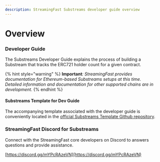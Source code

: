 ```yaml
---
description: StreamingFast Substreams developer guide overview
---
```


# Overview

### Developer Guide

The Substreams Developer Guide explains the process of building a Substream that tracks the ERC721 holder count for a given contract.

{% hint style="warning" %}
**Important**_: StreamingFast provides documentation for Ethereum-based Substreams setups at this time. Detailed information and documentation for other supported chains are in development._
{% endhint %}

#### Substreams Template for Dev Guide

The accompanying template associated with the developer guide is[ ](https://github.com/streamingfast/substreams-template)conveniently located in the [official Substreams Template Github repository](https://github.com/streamingfast/substreams-template).&#x20;

### StreamingFast Discord for Substreams

Connect with the StreamingFast core developers on Discord to answers questions and provide assistance.

[https://discord.gg/mYPcRAzeVN](https://discord.gg/mYPcRAzeVN)
